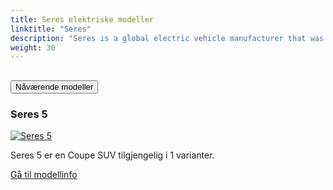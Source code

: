 ```yaml
---
title: Seres elektriske modeller
linktitle: "Seres"
description: "Seres is a global electric vehicle manufacturer that was established by the Sokon Group in Silicon Valley, USA. Seres produces electric vehicles with advanced technology, impressive performance, and intelligent features. "
weight: 30
---
```

<!-- markdownlint-disable MD033 -->
<!-- markdownlint-disable MD010 -->


<div class="accordion" id="accordionPanelsStayOpenExample">
    <div class="accordion-item">
        <h2 class="accordion-header">
            <button class="accordion-button" type="button" data-bs-toggle="collapse" data-bs-target="#panelsStayOpen-collapseOne" aria-expanded="true" aria-controls="panelsStayOpen-collapseOne">
                        Nåværende modeller
            </button>
        </h2>
        <div id="panelsStayOpen-collapseOne" class="accordion-collapse collapse show">
            <div class="accordion-body">
    <div class="container p-3 mb-4 bg-body-tertiary rounded border">
        <h3>Seres 5</h3>
        <div class="row">
            <div class="col col-12 col-md-6">
                <a href="5">
                    <img src="https://media.evkx.net/multimedia/models/seres/5/5_4wd_premium/main_1_st.jpg" class="img-fluid" alt="Seres 5" >
                </a>
            </div>
            <div class="col col-12 col-md-6"><p>
Seres 5 er en Coupe SUV tilgjengelig i 1 varianter.
</p>
	<a href="5/" class="btn btn-outline-primary" role="button">Gå til modellinfo</a>
		</div>
	</div>
</div>
        </div>
    </div>
</div></div>
